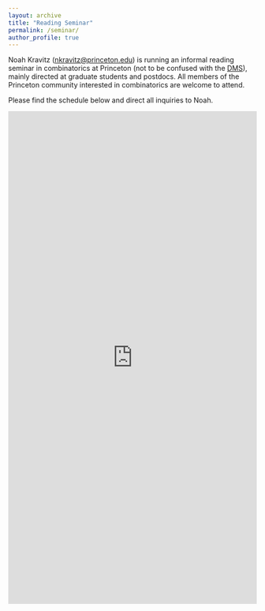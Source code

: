 ```yaml
---
layout: archive
title: "Reading Seminar"
permalink: /seminar/
author_profile: true
---
```


Noah Kravitz (nkravitz@princeton.edu) is running an informal reading seminar in combinatorics at Princeton (not to be confused with the [DMS](https://web.math.princeton.edu/~pds/seminar.html)), mainly directed at graduate students and postdocs. All members of the Princeton community interested in combinatorics are welcome to attend. 

Please find the schedule below and direct all inquiries to Noah.

<iframe style="width: 100%; height: 1000px" frameborder="no" border="0" marginwidth="0" marginheight="0" src="https://docs.google.com/document/d/e/2PACX-1vTr9ujAVFFd6sKsZKosFEpUTjqlywo9mtv0GmGfc_tebkq_AtqFgx9a9j-kEjJbo43aItJRXzms7Yxz/pub?embedded=true"></iframe>
